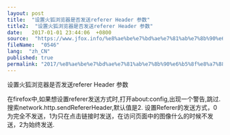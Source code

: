 ```yaml
---
layout: post
title:  "设置火狐浏览器是否发送referer Header 参数"
title2:  "设置火狐浏览器是否发送referer Header 参数"
date:   2017-01-01 23:44:06  +0800
source:  "https://www.jfox.info/%e8%ae%be%e7%bd%ae%e7%81%ab%e7%8b%90%e6%b5%8f%e8%a7%88%e5%99%a8%e6%98%af%e5%90%a6%e5%8f%91%e9%80%81referer-header-%e5%8f%82%e6%95%b0.html"
fileName:  "0546"
lang:  "zh_CN"
published: true
permalink: "2017/%e8%ae%be%e7%bd%ae%e7%81%ab%e7%8b%90%e6%b5%8f%e8%a7%88%e5%99%a8%e6%98%af%e5%90%a6%e5%8f%91%e9%80%81referer-header-%e5%8f%82%e6%95%b0.html"
---
```




设置火狐浏览器是否发送referer Header 参数

在firefox中,如果想设置referer发送方式时,打开about:config,出现一个警告,跳过.搜索network.http.sendRefererHeader,默认值是2. 设置Referer的发送方式，0为完全不发送，1为只在点击链接时发送，在访问页面中的图像什么的时候不发送，2为始终发送.
